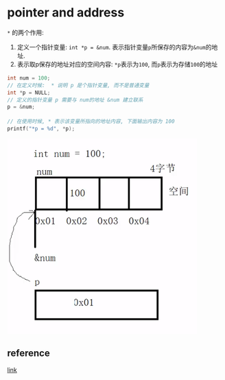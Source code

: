 # pointer and address

`*` 的两个作用:

1. 定义一个指针变量: `int *p = &num`. 表示指针变量`p`所保存的内容为`&num`的地址.
2. 表示取p保存的地址对应的空间内容: `*p`表示为`100`, 而`p`表示为存储`100`的地址

```c
int num = 100;
// 在定义时候:  * 说明 p 是个指针变量, 而不是普通变量
int *p = NULL;
// 定义的指针变量 p 需要与 num的地址 &num 建立联系
p = &num; 

// 在使用时候, * 表示该变量所指向的地址内容, 下面输出内容为 100
printf("*p = %d", *p);
```

![1](../Image/C_language/1.png)

## reference

[link](https://www.bilibili.com/video/BV1mx411d7PA?spm_id_from=333.999.0.0)